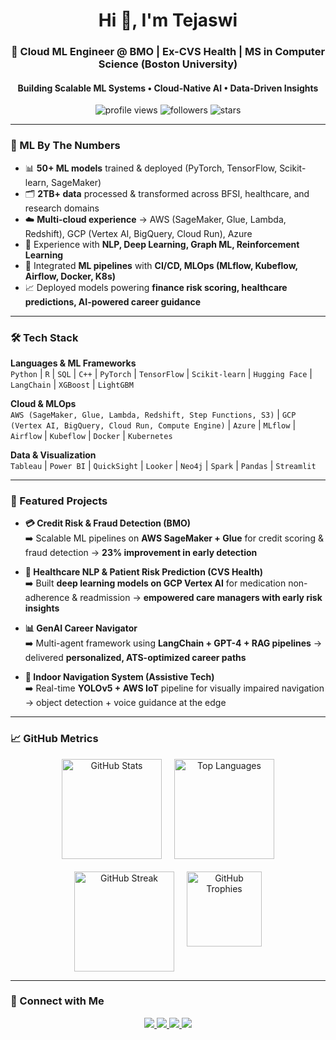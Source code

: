 <!-- Tejaswi -->

<h1 align="center">Hi 👋, I'm Tejaswi </h1>
<h3 align="center">🚀 Cloud ML Engineer @ BMO | Ex-CVS Health | MS in Computer Science (Boston University)</h3>
<h4 align="center">Building Scalable ML Systems • Cloud-Native AI • Data-Driven Insights</h4>

<p align="center">
  <img src="https://komarev.com/ghpvc/?username=tejaswidabas123&label=Profile%20views&color=blueviolet&style=flat" alt="profile views" />
  <img src="https://img.shields.io/github/followers/tejaswidabas123?label=Followers&style=social" alt="followers" />
  <img src="https://img.shields.io/github/stars/tejaswidabas123?affiliations=OWNER%2CCOLLABORATOR&style=social" alt="stars" />
</p>

---

### 🧠 ML By The Numbers  

- 📊 **50+ ML models** trained & deployed (PyTorch, TensorFlow, Scikit-learn, SageMaker)  
- 🗂️ **2TB+ data** processed & transformed across BFSI, healthcare, and research domains  
- ☁️ **Multi-cloud experience** → AWS (SageMaker, Glue, Lambda, Redshift), GCP (Vertex AI, BigQuery, Cloud Run), Azure  
- 🤖 Experience with **NLP, Deep Learning, Graph ML, Reinforcement Learning**  
- 🔗 Integrated **ML pipelines** with **CI/CD, MLOps (MLflow, Kubeflow, Airflow, Docker, K8s)**  
- 📈 Deployed models powering **finance risk scoring, healthcare predictions, AI-powered career guidance**  

---

### 🛠 Tech Stack  

**Languages & ML Frameworks**  
`Python` | `R` | `SQL` | `C++` | `PyTorch` | `TensorFlow` | `Scikit-learn` | `Hugging Face` | `LangChain` | `XGBoost` | `LightGBM`  

**Cloud & MLOps**  
`AWS (SageMaker, Glue, Lambda, Redshift, Step Functions, S3)` | `GCP (Vertex AI, BigQuery, Cloud Run, Compute Engine)` | `Azure` | `MLflow` | `Airflow` | `Kubeflow` | `Docker` | `Kubernetes`  

**Data & Visualization**  
`Tableau` | `Power BI` | `QuickSight` | `Looker` | `Neo4j` | `Spark` | `Pandas` | `Streamlit`  

---

### 📌 Featured Projects  

- **💳 Credit Risk & Fraud Detection (BMO)**  
  ➡️ Scalable ML pipelines on **AWS SageMaker + Glue** for credit scoring & fraud detection → **23% improvement in early detection**  

- **🏥 Healthcare NLP & Patient Risk Prediction (CVS Health)**  
  ➡️ Built **deep learning models on GCP Vertex AI** for medication non-adherence & readmission → **empowered care managers with early risk insights**  

- **📊 GenAI Career Navigator**  
  ➡️ Multi-agent framework using **LangChain + GPT-4 + RAG pipelines** → delivered **personalized, ATS-optimized career paths**  

- **🦾 Indoor Navigation System (Assistive Tech)**  
  ➡️ Real-time **YOLOv5 + AWS IoT** pipeline for visually impaired navigation → object detection + voice guidance at the edge  

---

### 📈 GitHub Metrics  

<div align="center" style="display: flex; flex-wrap: wrap; justify-content: center; gap: 20px;">
  <img src="https://github-readme-stats.vercel.app/api?username=tejaswidabas123&show_icons=true&theme=tokyonight" alt="GitHub Stats" height="160" />
  <img src="https://github-readme-stats.vercel.app/api/top-langs/?username=tejaswidabas123&layout=compact&theme=tokyonight" alt="Top Languages" height="160"/>
  <img src="https://github-readme-streak-stats.herokuapp.com/?user=tejaswidabas123&theme=tokyonight" alt="GitHub Streak" height="160" />
  <img src="https://github-profile-trophy.vercel.app/?username=tejaswidabas123&theme=darkhub&no-frame=true&row=1&column=6" alt="GitHub Trophies" height="120"/>
</div>  

---

### 🤝 Connect with Me  

<p align="center">
  <a href="https://www.linkedin.com/in/tejasdabas/" target="_blank">
    <img src="https://img.shields.io/badge/LinkedIn-Tejaswi%20Dabas-blue?style=for-the-badge&logo=linkedin"/>
  </a>
  <a href="mailto:tejaswid.work@gmail.com" target="_blank">
    <img src="https://img.shields.io/badge/Email-tejaswid.work%40gmail.com-red?style=for-the-badge&logo=gmail"/>
  </a>
  <a href="https://public.tableau.com/app/profile/tejaswi.dabas/vizzes" target="_blank">
    <img src="https://img.shields.io/badge/Tableau-Dashboards-orange?style=for-the-badge&logo=tableau"/>
  </a>
  <a href="https://github.com/tejaswidabas123" target="_blank">
    <img src="https://img.shields.io/badge/GitHub-tejaswidabas123-black?style=for-the-badge&logo=github"/>
  </a>
</p>
